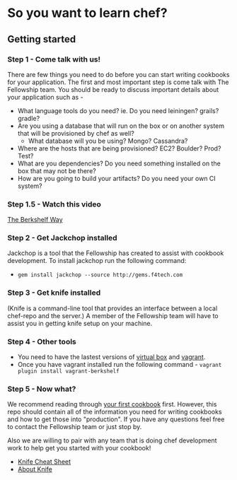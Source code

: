 # So you want to learn chef?

## Getting started

### Step 1 - Come talk with us!
There are few things you need to do before you can start writing cookbooks for your application. The first and most important step is come talk with The Fellowship team. You should be ready to discuss important details about your application such as - 
  * What language tools do you need? ie. Do you need leiningen? grails? gradle?
  * Are you using a database that will run on the box or on another system that will be provisioned by chef as well?
    * What database will you be using? Mongo? Cassandra?
  * Where are the hosts that are being provisioned? EC2? Boulder? Prod? Test?
  * What are you dependencies? Do you need something installed on the box that may not be there? 
  * How are you going to build your artifacts? Do you need your own CI system?

### Step 1.5 - Watch this video
[The Berkshelf Way](http://youtu.be/hYt0E84kYUI)

### Step 2 - Get Jackchop installed
Jackchop is a tool that the Fellowship has created to assist with cookbook development. To install jackchop run the following command:
* `gem install jackchop --source http://gems.f4tech.com`

### Step 3 - Get knife installed
(Knife is a command-line tool that provides an interface between a local chef-repo and the server.)
A member of the Fellowship team will have to assist you in getting knife setup on your machine.

### Step 4 - Other tools
* You need to have the lastest versions of [virtual box](https://www.virtualbox.org/wiki/Downloads) and [vagrant](http://downloads.vagrantup.com/).
* Once you have vagrant installed run the following command - `vagrant plugin install vagrant-berkshelf`

### Step 5 - Now what?
We recommend reading through [your first cookbook](your-first-cookbook.md) first. However, this repo should contain all of the information you need for writing cookbooks and how to get those into "production". If you have any questions feel free to contact the Fellowship team or just stop by.

Also we are willing to pair with any team that is doing chef development work to help get you started with your cookbook!

* [Knife Cheat Sheet](http://docs.opscode.com/_images/qr_knife_web.png)
* [About Knife](http://docs.opscode.com/knife.html)
